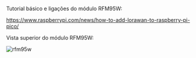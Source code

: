 Tutorial básico e ligações do módulo RFM95W:

https://www.raspberrypi.com/news/how-to-add-lorawan-to-raspberry-pi-pico/

Vista superior do módulo RFM95W:

![rfm95w](https://github.com/rodrigolange/Bancada-IoT/assets/52110364/f7bc9393-efad-489f-a73a-a4df2feff5cf)
